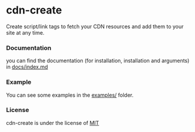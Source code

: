 # cdn-create
Create script/link tags to fetch your CDN resources and add them to your site at any time.

### Documentation

you can find the documentation (for installation, installation and arguments) in [docs/index.md](https://github.com/mauro-balades/cdn-create/blob/main/docs/index.md)

### Example

You can see some examples in the [examples/](https://github.com/mauro-balades/cdn-create/blob/main/examples/) folder.

### License

cdn-create is under the license of [MIT](LICENSE)
